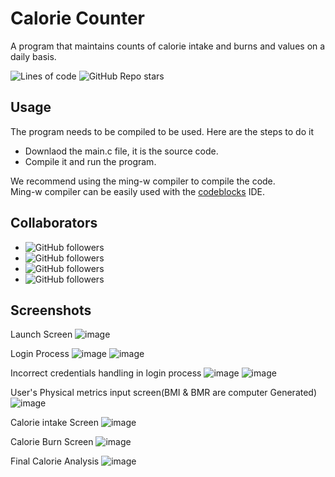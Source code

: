 # Calorie Counter

A program that maintains counts of calorie intake and burns and values on a daily basis.  

![Lines of code](https://img.shields.io/tokei/lines/GITHUB/YASHYAKS/caloriecounter)  ![GitHub Repo stars](https://img.shields.io/github/stars/yashyaks/caloriecounter?style=social)

## Usage

The program needs to be compiled to be used. Here are the steps to do it
- Downlaod the main.c file, it is the source code.
- Compile it and run the program.

We recommend using the ming-w compiler to compile the code.  
Ming-w compiler can be easily used with the [codeblocks](http://www.codeblocks.org/downloads/binaries/) IDE. 

## Collaborators

- ![GitHub followers](https://img.shields.io/github/followers/aryanntated?label=aryanntated&style=social)
- ![GitHub followers](https://img.shields.io/github/followers/bhuvighosh3?label=bhuvighosh3&style=social)
- ![GitHub followers](https://img.shields.io/github/followers/HiyaJain22?label=HiyaJain22&style=social)
- ![GitHub followers](https://img.shields.io/github/followers/yashyaks?label=yashyaks&style=social)


## Screenshots
Launch Screen
![image](https://user-images.githubusercontent.com/90375840/189518711-6466f803-2ee6-4ca1-9d1a-d1ea147384f7.png)


Login Process
![image](https://user-images.githubusercontent.com/90375840/189518747-c27330a1-808e-473a-abfb-c96311fd87b4.png)
![image](https://user-images.githubusercontent.com/90375840/189518828-fdd44563-0138-48b8-908c-b369cd41125f.png)

Incorrect credentials handling in login process
![image](https://user-images.githubusercontent.com/90375840/189518884-c54c847b-5999-4ace-b127-a049e4406375.png)
![image](https://user-images.githubusercontent.com/90375840/189518945-65d2491b-c766-4bc0-a0cb-232006e51968.png)

User's Physical metrics input screen(BMI & BMR are computer Generated)
![image](https://user-images.githubusercontent.com/90375840/189519012-f5c4039a-92f7-4532-a555-9b652e5369dd.png)

Calorie intake Screen
![image](https://user-images.githubusercontent.com/90375840/189519104-8a96114d-cf4f-494e-8b7f-e39e07ac778d.png)

Calorie Burn Screen
![image](https://user-images.githubusercontent.com/90375840/189519511-28cd6f41-78f2-4731-b96f-a6cd9e2787ef.png)

Final Calorie Analysis
![image](https://user-images.githubusercontent.com/90375840/189519136-bbe2369a-4fe1-4aa3-9284-c53371325f5f.png)









